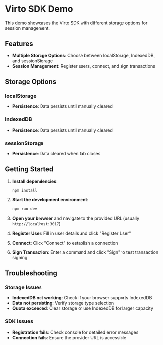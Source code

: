 # Virto SDK Demo

This demo showcases the Virto SDK with different storage options for session management.

## Features

- **Multiple Storage Options**: Choose between localStorage, IndexedDB, and sessionStorage
- **Session Management**: Register users, connect, and sign transactions

## Storage Options

### localStorage
- **Persistence**: Data persists until manually cleared

### IndexedDB
- **Persistence**: Data persists until manually cleared

### sessionStorage
- **Persistence**: Data cleared when tab closes

## Getting Started

1. **Install dependencies**:
   ```bash
   npm install
   ```

2. **Start the development environment**:
   ```bash
   npm run dev
   ```

3. **Open your browser** and navigate to the provided URL (usually `http://localhost:3017`)

1. **Register User**: Fill in user details and click "Register User"
2. **Connect**: Click "Connect" to establish a connection
3. **Sign Transaction**: Enter a command and click "Sign" to test transaction signing

## Troubleshooting

### Storage Issues
- **IndexedDB not working**: Check if your browser supports IndexedDB
- **Data not persisting**: Verify storage type selection
- **Quota exceeded**: Clear storage or use IndexedDB for larger capacity

### SDK Issues
- **Registration fails**: Check console for detailed error messages
- **Connection fails**: Ensure the provider URL is accessible
